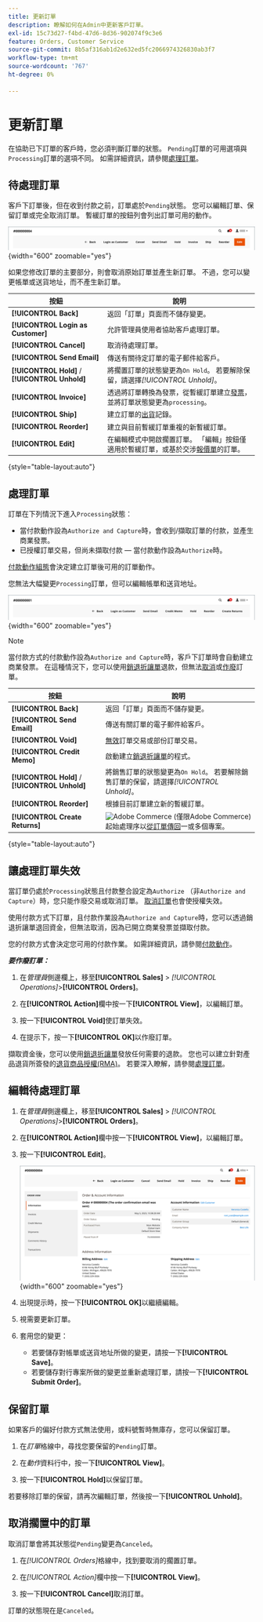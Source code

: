 ```yaml
---
title: 更新訂單
description: 瞭解如何在Admin中更新客戶訂單。
exl-id: 15c73d27-f4bd-47d6-8d36-902074f9c3e6
feature: Orders, Customer Service
source-git-commit: 8b5af316ab1d2e632ed5fc2066974326830ab3f7
workflow-type: tm+mt
source-wordcount: '767'
ht-degree: 0%

---
```


# 更新訂單

在協助已下訂單的客戶時，您必須判斷訂單的狀態。 `Pending`訂單的可用選項與`Processing`訂單的選項不同。 如需詳細資訊，請參閱[處理訂單](order-processing.md)。

## 待處理訂單

客戶下訂單後，但在收到付款之前，訂單處於`Pending`狀態。 您可以編輯訂單、保留訂單或完全取消訂單。 暫緩訂單的按鈕列會列出訂單可用的動作。

![擱置中的訂單選項](./assets/order-button-bar-pending.png){width="600" zoomable="yes"}

如果您修改訂單的主要部分，則會取消原始訂單並產生新訂單。 不過，您可以變更帳單或送貨地址，而不產生新訂單。

| 按鈕 | 說明 |
|--- |--- |
| **[!UICONTROL Back]** | 返回「訂單」頁面而不儲存變更。 |
| **[!UICONTROL Login as Customer]** | 允許管理員使用者協助客戶處理訂單。 |
| **[!UICONTROL Cancel]** | 取消待處理訂單。 |
| **[!UICONTROL Send Email]** | 傳送有關待定訂單的電子郵件給客戶。 |
| **[!UICONTROL Hold]** / **[!UICONTROL Unhold]** | 將擱置訂單的狀態變更為`On Hold`。 若要解除保留，請選擇&#x200B;_[!UICONTROL Unhold]_。 |
| **[!UICONTROL Invoice]** | 透過將訂單轉換為發票，從暫緩訂單建立[發票](invoices.md#create-an-invoice)，並將訂單狀態變更為`processing`。 |
| **[!UICONTROL Ship]** | 建立訂單的[出貨](shipments.md#create-a-shipment)記錄。 |
| **[!UICONTROL Reorder]** | 建立與目前暫緩訂單重複的新暫緩訂單。 |
| **[!UICONTROL Edit]** | 在編輯模式中開啟擱置訂單。 「編輯」按鈕僅適用於暫緩訂單，或基於交涉[報價單](../b2b/quotes.md)的訂單。 |

{style="table-layout:auto"}

## 處理訂單

訂單在下列情況下進入`Processing`狀態：

* 當付款動作設為`Authorize and Capture`時，會收到/擷取訂單的付款，並產生商業發票。
* 已授權訂單交易，但尚未擷取付款 — 當付款動作設為`Authorize`時。

[付款動作組態](../configuration-reference/sales/payment-methods.md#payment-actions)會決定建立訂單後可用的訂單動作。

您無法大幅變更`Processing`訂單，但可以編輯帳單和送貨地址。

![處理順序選項](./assets/order-button-bar-processing.png){width="600" zoomable="yes"}

>[!NOTE]
>
>當付款方式的付款動作設為`Authorize and Capture`時，客戶下訂單時會自動建立商業發票。 在這種情況下，您可以使用[銷退折讓單](credit-memo-create.md)退款，但無法[取消](#cancel-a-pending-order)或[作廢](#void-a-processing-order)訂單。

| 按鈕 | 說明 |
|--- |--- |
| **[!UICONTROL Back]** | 返回「訂單」頁面而不儲存變更。 |
| **[!UICONTROL Send Email]** | 傳送有關訂單的電子郵件給客戶。 |
| **[!UICONTROL Void]** | [無效](#void-a-processing-order)訂單交易或部份訂單交易。 |
| **[!UICONTROL Credit Memo]** | 啟動建立[銷退折讓單](credit-memo-create.md)的程式。 |
| **[!UICONTROL Hold]** / **[!UICONTROL Unhold]** | 將銷售訂單的狀態變更為`On Hold`。 若要解除銷售訂單的保留，請選擇&#x200B;_[!UICONTROL Unhold]_。 |
| **[!UICONTROL Reorder]** | 根據目前訂單建立新的暫緩訂單。 |
| **[!UICONTROL Create Returns]** | ![Adobe Commerce](../assets/adobe-logo.svg) (僅限Adobe Commerce)起始處理序以[從訂單傳回](returns.md)一或多個專案。 |

{style="table-layout:auto"}

## 讓處理訂單失效

當訂單仍處於`Processing`狀態且付款整合設定為`Authorize` （非`Authorize and Capture`）時，您只能作廢交易或取消訂單。 [取消訂單](#cancel-a-pending-order)也會使授權失效。

使用付款方式下訂單，且付款作業設為`Authorize and Capture`時，您可以透過銷退折讓單退回資金，但無法取消，因為已開立商業發票並擷取付款。

您的付款方式會決定您可用的付款作業。 如需詳細資訊，請參閱[付款動作](../configuration-reference/sales/payment-methods.md#payment-actions)。

**_要作廢訂單：_**

1. 在&#x200B;_管理員_&#x200B;側邊欄上，移至&#x200B;**[!UICONTROL Sales]** > _[!UICONTROL Operations]_>**[!UICONTROL Orders]**。

1. 在&#x200B;**[!UICONTROL Action]**&#x200B;欄中按一下&#x200B;**[!UICONTROL View]**，以編輯訂單。

1. 按一下&#x200B;**[!UICONTROL Void]**&#x200B;使訂單失效。

1. 在提示下，按一下&#x200B;**[!UICONTROL OK]**&#x200B;以作廢訂單。

擷取資金後，您可以使用[銷退折讓單](credit-memo-create.md)發放任何需要的退款。 您也可以建立針對產品退貨所簽發的[退貨商品授權(RMA)](returns.md)。 若要深入瞭解，請參閱[處理訂單](order-processing.md)。

## 編輯待處理訂單

1. 在&#x200B;_管理員_&#x200B;側邊欄上，移至&#x200B;**[!UICONTROL Sales]** > _[!UICONTROL Operations]_>**[!UICONTROL Orders]**。

1. 在&#x200B;**[!UICONTROL Action]**&#x200B;欄中按一下&#x200B;**[!UICONTROL View]**，以編輯訂單。

1. 按一下&#x200B;**[!UICONTROL Edit]**。

   ![編輯順序](./assets/order-edit.png){width="600" zoomable="yes"}

1. 出現提示時，按一下&#x200B;**[!UICONTROL OK]**&#x200B;以繼續編輯。

1. 視需要更新訂單。

1. 套用您的變更：
   * 若要儲存對帳單或送貨地址所做的變更，請按一下&#x200B;**[!UICONTROL Save]**。
   * 若要儲存對行專案所做的變更並重新處理訂單，請按一下&#x200B;**[!UICONTROL Submit Order]**。

## 保留訂單

如果客戶的偏好付款方式無法使用，或料號暫時無庫存，您可以保留訂單。

1. 在&#x200B;_訂單_&#x200B;格線中，尋找您要保留的`Pending`訂單。

1. 在&#x200B;_動作_&#x200B;資料行中，按一下&#x200B;**[!UICONTROL View]**。

1. 按一下&#x200B;**[!UICONTROL Hold]**&#x200B;以保留訂單。

若要移除訂單的保留，請再次編輯訂單，然後按一下&#x200B;**[!UICONTROL Unhold]**。

## 取消擱置中的訂單

取消訂單會將其狀態從`Pending`變更為`Canceled`。

1. 在&#x200B;_[!UICONTROL Orders]_&#x200B;格線中，找到要取消的擱置訂單。

1. 在&#x200B;_[!UICONTROL Action]_&#x200B;欄中按一下&#x200B;**[!UICONTROL View]**。

1. 按一下&#x200B;**[!UICONTROL Cancel]**&#x200B;取消訂單。

訂單的狀態現在是`Canceled`。
